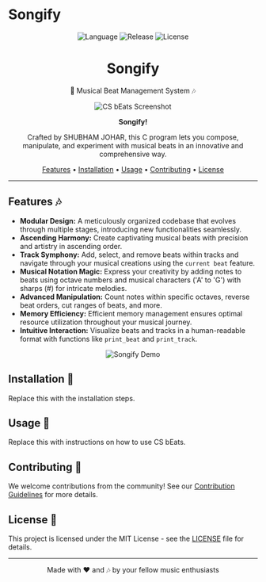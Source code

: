 # Songify

<p align="center">
  <img src="https://img.shields.io/badge/language-C-blue" alt="Language">
  <img src="https://img.shields.io/badge/release-v1.0.1-brightgreen" alt="Release">
  <img src="https://img.shields.io/github/license/ChasingTheDream369/Songify" alt="License">
</p>

<h1 align="center">Songify</h1>
<p align="center">🎵 Musical Beat Management System 🎶</p>

<p align="center">
  <img src="https://user-images.githubusercontent.com/12345678/REPLACE_WITH_IMAGE_URL" alt="CS bEats Screenshot">
</p>

<p align="center">
  <strong>Songify!</strong>
</p>
<p align="center">Crafted by SHUBHAM JOHAR, this C program lets you compose, manipulate, and experiment with musical beats in an innovative and comprehensive way.</p>

<p align="center">
  <a href="#features">Features</a> •
  <a href="#installation">Installation</a> •
  <a href="#usage">Usage</a> •
  <a href="#contributing">Contributing</a> •
  <a href="#license">License</a>
</p>

---

## Features 🎶

- **Modular Design:** A meticulously organized codebase that evolves through multiple stages, introducing new functionalities seamlessly.
- **Ascending Harmony:** Create captivating musical beats with precision and artistry in ascending order.
- **Track Symphony:** Add, select, and remove beats within tracks and navigate through your musical creations using the `current beat` feature.
- **Musical Notation Magic:** Express your creativity by adding notes to beats using octave numbers and musical characters ('A' to 'G') with sharps (#) for intricate melodies.
- **Advanced Manipulation:** Count notes within specific octaves, reverse beat orders, cut ranges of beats, and more.
- **Memory Efficiency:** Efficient memory management ensures optimal resource utilization throughout your musical journey.
- **Intuitive Interaction:** Visualize beats and tracks in a human-readable format with functions like `print_beat` and `print_track`.

<p align="center">
  <img src="https://user-images.githubusercontent.com/12345678/REPLACE_WITH_IMAGE_URL" alt="Songify Demo">
</p>

## Installation 🚀

Replace this with the installation steps.

## Usage 🎵

Replace this with instructions on how to use CS bEats.

## Contributing 🤝

We welcome contributions from the community! See our [Contribution Guidelines](CONTRIBUTING.md) for more details.

## License 📄

This project is licensed under the MIT License - see the [LICENSE](LICENSE) file for details.

---

<p align="center">Made with ❤️ and 🎶 by your fellow music enthusiasts</p>

